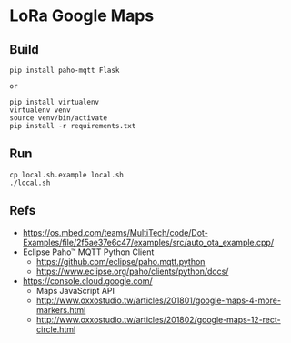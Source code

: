 # LoRa Google Maps

## Build

```shell
pip install paho-mqtt Flask

or

pip install virtualenv
virtualenv venv
source venv/bin/activate
pip install -r requirements.txt
```

## Run

```
cp local.sh.example local.sh
./local.sh
```

## Refs

- https://os.mbed.com/teams/MultiTech/code/Dot-Examples/file/2f5ae37e6c47/examples/src/auto_ota_example.cpp/
- Eclipse Paho™ MQTT Python Client
    - https://github.com/eclipse/paho.mqtt.python
    - https://www.eclipse.org/paho/clients/python/docs/
- https://console.cloud.google.com/
    -  Maps JavaScript API
    -  http://www.oxxostudio.tw/articles/201801/google-maps-4-more-markers.html
    -  http://www.oxxostudio.tw/articles/201802/google-maps-12-rect-circle.html
